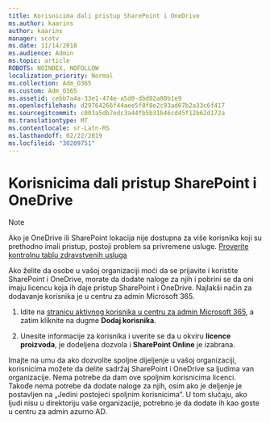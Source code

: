 ```yaml
---
title: Korisnicima dali pristup SharePoint i OneDrive
ms.author: kaarins
author: kaarins
manager: scotv
ms.date: 11/14/2018
ms.audience: Admin
ms.topic: article
ROBOTS: NOINDEX, NOFOLLOW
localization_priority: Normal
ms.collection: Adm_O365
ms.custom: Adm_O365
ms.assetid: cebb7a4a-33e1-474e-a5d0-dbd02a80b1e9
ms.openlocfilehash: d29764266f44aee5f8f8e2c93ad67b2a33c6f417
ms.sourcegitcommit: c003a5db7edc3a44fb5b31b46cd45f12b62d172a
ms.translationtype: MT
ms.contentlocale: sr-Latn-RS
ms.lasthandoff: 02/22/2019
ms.locfileid: "30209751"
---
```

# <a name="give-users-access-to-sharepoint-and-onedrive"></a>Korisnicima dali pristup SharePoint i OneDrive

> [!NOTE]
> Ako je OneDrive ili SharePoint lokacija nije dostupna za više korisnika koji su prethodno imali pristup, postoji problem sa privremene usluge. [Proverite kontrolnu tablu zdravstvenih usluga](https://portal.office.com/adminportal/home#/servicehealth)
  
Ako želite da osobe u vašoj organizaciji moći da se prijavite i koristite SharePoint i OneDrive, morate da dodate naloge za njih i pobrini se da oni imaju licencu koja ih daje pristup SharePoint i OneDrive. Najlakši način za dodavanje korisnika je u centru za admin Microsoft 365.
  
1. Idite na [stranicu aktivnog korisnika u centru za admin Microsoft 365](https://portal.office.com/adminportal/home#/users), a zatim kliknite na dugme **Dodaj korisnika**.
    
2. Unesite informacije za korisnika i uverite se da u okviru **licence proizvoda**, je dodeljena dozvola i **SharePoint Online** je izabrana. 
    
Imajte na umu da ako dozvolite spoljne dijeljenje u vašoj organizaciji, korisnicima možete da delite sadržaj SharePoint i OneDrive sa ljudima van organizacije. Nema potrebe da dam ove spoljnim korisnicima licenci. Takođe nema potrebe da dodate naloge za njih, osim ako je deljenje je postavljen na „Jedini postojeći spoljnim korisnicima”. U tom slučaju, ako ljudi nisu u direktoriju vaše organizacije, potrebno je da dodate ih kao goste u centru za admin azurno AD.
  

